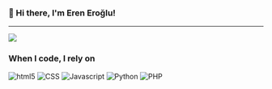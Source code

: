 ### 👋 Hi there, I'm Eren Eroğlu!

---

![](https://komarev.com/ghpvc/?username=elsurnite&color=red)

<h3>When I code, I rely on</h3>
<p>
  <img alt="html5" src="https://img.shields.io/badge/-HTML5-E34F26?style=flat-square&logo=html5&logoColor=white" />
  <img alt="CSS" src="https://img.shields.io/badge/-CSS-1572B6?style=flat-square&logo=CSS3&logoColor=white" />
  <img alt="Javascript" src="https://img.shields.io/badge/-javascript-f7df1c?style=flat-square&logo=javascript&logoColor=black" />
  <img alt="Python" src="https://img.shields.io/badge/-Python-7953b3?style=flat-square&logo=Python&logoColor=white" />
  <img alt="PHP" src="https://img.shields.io/badge/-PHP-7953b3?style=flat-square&logo=PHP&logoColor=white" />
</p>
